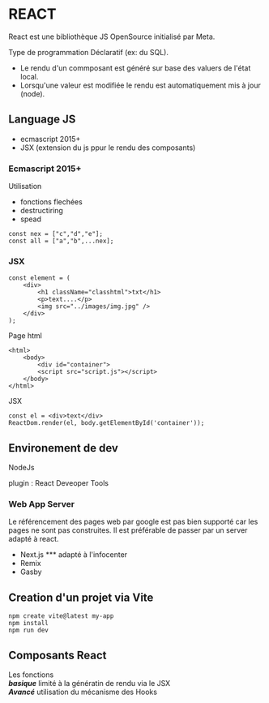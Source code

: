 # REACT

React est une bibliothèque JS OpenSource initialisé par Meta.

Type de programmation Déclaratif (ex: du SQL).  
- Le rendu d'un commposant est généré sur base des valuers de l'état local.
- Lorsqu'une valeur est modifiée le rendu est automatiquement mis à jour (node).

## Language JS 
- ecmascript 2015+
- JSX (extension du js ppur le rendu des composants)


### Ecmascript 2015+
Utilisation 
- fonctions flechées
- destructiring
- spead

```
const nex = ["c","d","e"];
const all = ["a","b",...nex];
```

### JSX

```
const element = (
    <div>
        <h1 className="classhtml">txt</h1>
        <p>text....</p>
        <img src="../images/img.jpg" />
    </div>
);
```

Page html
```
<html>
    <body>
        <div id="container">
        <script src="script.js"></script>
    </body>
</html>
```

JSX
```
const el = <div>text</div>
ReactDom.render(el, body.getElementById('container'));
```

## Environement de dev

NodeJs

plugin : React Deveoper Tools

### Web App Server

Le référencement des pages web par google est pas bien supporté car les pages ne sont pas construites. Il est préférable de passer par un server adapté à react.

- Next.js *** adapté à l'infocenter
- Remix
- Gasby

## Creation d'un projet via Vite

```
npm create vite@latest my-app
npm install
npm run dev
```

## Composants React

Les fonctions   
***basique*** limité à la génératin de rendu via le JSX   
***Avancé*** utilisation du mécanisme des Hooks